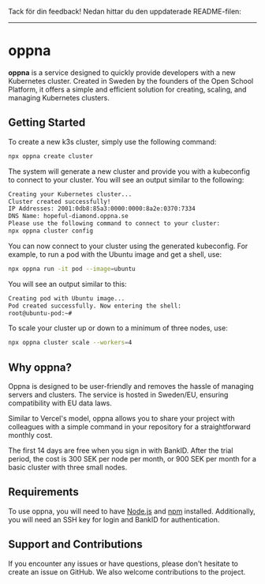 Tack för din feedback! Nedan hittar du den uppdaterade README-filen:

---

# oppna

**oppna** is a service designed to quickly provide developers with a new Kubernetes cluster. Created in Sweden by the founders of the Open School Platform, it offers a simple and efficient solution for creating, scaling, and managing Kubernetes clusters.

## Getting Started

To create a new k3s cluster, simply use the following command:

```bash
npx oppna create cluster
```

The system will generate a new cluster and provide you with a kubeconfig to connect to your cluster. You will see an output similar to the following:

```bash
Creating your Kubernetes cluster...
Cluster created successfully!
IP Addresses: 2001:0db8:85a3:0000:0000:8a2e:0370:7334
DNS Name: hopeful-diamond.oppna.se
Please use the following command to connect to your cluster:
npx oppna cluster config
```

You can now connect to your cluster using the generated kubeconfig. For example, to run a pod with the Ubuntu image and get a shell, use:

```bash
npx oppna run -it pod --image=ubuntu
```

You will see an output similar to this:

```bash
Creating pod with Ubuntu image...
Pod created successfully. Now entering the shell:
root@ubuntu-pod:~#
```

To scale your cluster up or down to a minimum of three nodes, use:

```bash
npx oppna cluster scale --workers=4
```

## Why oppna?

Oppna is designed to be user-friendly and removes the hassle of managing servers and clusters. The service is hosted in Sweden/EU, ensuring compatibility with EU data laws.

Similar to Vercel's model, oppna allows you to share your project with colleagues with a simple command in your repository for a straightforward monthly cost.

The first 14 days are free when you sign in with BankID. After the trial period, the cost is 300 SEK per node per month, or 900 SEK per month for a basic cluster with three small nodes.

## Requirements

To use oppna, you will need to have [Node.js](https://nodejs.org/) and [npm](https://www.npmjs.com/) installed. Additionally, you will need an SSH key for login and BankID for authentication.

## Support and Contributions

If you encounter any issues or have questions, please don't hesitate to create an issue on GitHub. We also welcome contributions to the project.
